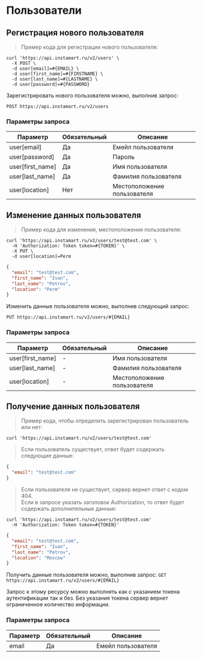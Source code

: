 # Пользователи

## Регистрация нового пользователя

> Пример кода для регистрации нового пользователя:

```shell
curl 'https://api.instamart.ru/v2/users' \
  -X POST \
  -d user[email]=#{EMAIL} \
  -d user[first_name]=#{FIRSTNAME} \
  -d user[last_name]=#{LASTNAME} \
  -d user[password]=#{PASSWORD}
```

Зарегистрировать нового пользователя можно, выполнив запрос:

`POST https://api.instamart.ru/v2/users`

### Параметры запроса

Параметр | Обязательный | Описание
--------- | ------- | -----------
user[email] | Да | Емейл пользователя
user[password] | Да | Пароль
user[first_name] | Да | Имя пользователя
user[last_name] | Да | Фамилия пользователя
user[location] | Нет | Местоположение пользователя

## Изменение данных пользователя

> Пример кода для изменения, местоположения пользователя:

```shell
curl 'https://api.instamart.ru/v2/users/test@test.com' \
  -H 'Authorization: Token token=#{TOKEN}' \
  -X PUT \
  -d user[location]=Perm
```
```json
{
  "email": "test@test.com",
  "first_name": "Ivan",
  "last_name": "Petrov",
  "location": "Perm"
}
```

Изменить данные пользоватeля можно, выполнив следующий запрос:

`PUT https://api.instamart.ru/v2/users/#{EMAIL}`

### Параметры запроса

Параметр | Обязательный | Описание
--------- | ------- | -----------
user[first_name] | - | Имя пользователя
user[last_name] | - | Фамилия пользователя
user[location] | - | Местоположение пользователя

## Получение данных пользователя

> Пример кода, чтобы определить зарегистрирован пользователь или нет:

```shell
curl 'https://api.instamart.ru/v2/users/test@test.com'
```
> Если пользователь существует, ответ будет содержать следующие данные:

```json
{
  "email": "test@test.com"
}
```

> Если пользователя не существует, сервер вернет ответ с кодом 404.<br>Если в запросе указать заголовок Authorization, то ответ будет содержать дополнительные данные:

```shell
curl 'https://api.instamart.ru/v2/users/test@test.com'
  -H 'Authorization: Token token=#{TOKEN}'
```

```json
{
  "email": "test@test.com",
  "first_name": "Ivan",
  "last_name": "Petrov",
  "location": "Moscow"
}
```

Получить данные пользователя можно, выполнив запрос:
`GET https://api.instamart.ru/v2/users/#{EMAIL}`

Запрос к этому ресурсу можно выполнять как с указанием токена аутентификации так и без. Без указания токена сервер вернет ограниченное количество информации.

### Параметры запроса

Параметр | Обязательный | Описание
--------- | ------- | -----------
email | Да | Емейл пользователя
